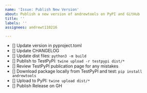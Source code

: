 ```yaml
---
name: 'Issue: Publish New Version'
about: Publish a new version of andrewtools on PyPI and GitHub
title: ''
labels: ''
assignees: andrewt110216

---
```


- [] Update version in pyproject.toml
- [] Update CHANGELOG
- [] Update dist files: `python3 -m build`
- [] Publish to TestPyPI: `twine upload -r testpypi dist/*`
- [] Review TestPyPI publication page for any mistakes
- [] Download package locally from TestPyPI and test: `pip install andrewtools`
- [] Upload to PyPI: `twine upload dist/*`
- [] Publish Release on GH

